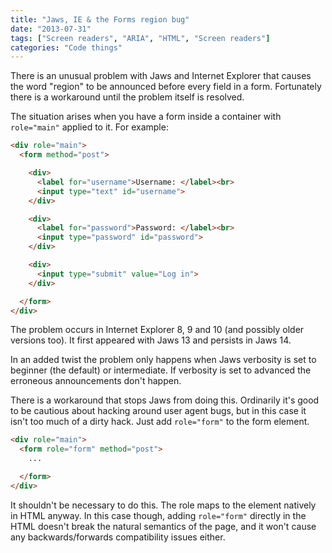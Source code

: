 ```yaml
---
title: "Jaws, IE & the Forms region bug"
date: "2013-07-31"
tags: ["Screen readers", "ARIA", "HTML", "Screen readers"]
categories: "Code things"
---
```


There is an unusual problem with Jaws and Internet Explorer that causes the word "region" to be announced before every field in a form. Fortunately there is a workaround until the problem itself is resolved.

The situation arises when you have a form inside a container with `role="main"` applied to it. For example:

```html
<div role="main">
  <form method="post">

    <div>
      <label for="username">Username: </label><br> 
      <input type="text" id="username">
    </div>

    <div>
      <label for="password">Password: </label><br>
      <input type="password" id="password">
    </div>

    <div>
      <input type="submit" value="Log in">
    </div>

  </form>
</div>
```

The problem occurs in Internet Explorer 8, 9 and 10 (and possibly older versions too). It first appeared with Jaws 13 and persists in Jaws 14.

In an added twist the problem only happens when Jaws verbosity is set to beginner (the default) or intermediate. If verbosity is set to advanced the erroneous announcements don't happen.

There is a workaround that stops Jaws from doing this. Ordinarily it's good to be cautious about hacking around user agent bugs, but in this case it isn't too much of a dirty hack. Just add `role="form"` to the form element.

```html
<div role="main">
  <form role="form" method="post">
    ...

  </form>
</div>
```

It shouldn't be necessary to do this. The role maps to the element natively in HTML anyway. In this case though, adding `role="form"` directly in the HTML doesn't break the natural semantics of the page, and it won't cause any backwards/forwards compatibility issues either.
